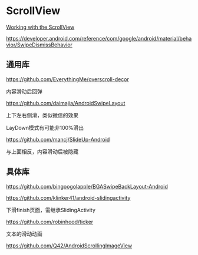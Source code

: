 # ScrollView

[Working with the ScrollView](https://guides.codepath.com/android/Working-with-the-ScrollView)

https://developer.android.com/reference/com/google/android/material/behavior/SwipeDismissBehavior

## 通用库

https://github.com/EverythingMe/overscroll-decor

内容滑动后回弹

https://github.com/daimajia/AndroidSwipeLayout

上下左右侧滑，类似微信的效果

LayDown模式有可能非100%滑出

https://github.com/mancj/SlideUp-Android

与上面相反，内容滑动后被隐藏

## 具体库

https://github.com/bingoogolapple/BGASwipeBackLayout-Android

https://github.com/klinker41/android-slidingactivity

下滑finish页面，需继承SlidingActivity



https://github.com/robinhood/ticker

文本的滑动动画

https://github.com/Q42/AndroidScrollingImageView
